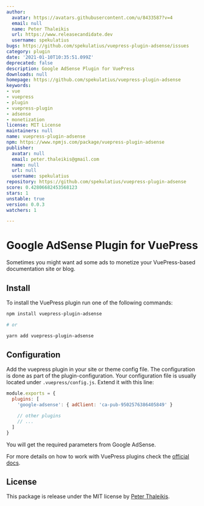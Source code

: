 ```yaml
---
author:
  avatar: https://avatars.githubusercontent.com/u/8433587?v=4
  email: null
  name: Peter Thaleikis
  url: https://www.releasecandidate.dev
  username: spekulatius
bugs: https://github.com/spekulatius/vuepress-plugin-adsense/issues
category: plugin
date: '2021-01-10T10:35:51.099Z'
deprecated: false
description: Google AdSense Plugin for VuePress
downloads: null
homepage: https://github.com/spekulatius/vuepress-plugin-adsense
keywords:
- vue
- vuepress
- plugin
- vuepress-plugin
- adsense
- monetization
license: MIT License
maintainers: null
name: vuepress-plugin-adsense
npm: https://www.npmjs.com/package/vuepress-plugin-adsense
publisher:
  avatar: null
  email: peter.thaleikis@gmail.com
  name: null
  url: null
  username: spekulatius
repository: https://github.com/spekulatius/vuepress-plugin-adsense
score: 0.42806682453568123
stars: 1
unstable: true
version: 0.0.3
watchers: 1

---
```


# Google AdSense Plugin for VuePress

Sometimes you might want ad some ads to monetize your VuePress-based documentation site or blog.


## Install

To install the VuePress plugin run one of the following commands:

```sh
npm install vuepress-plugin-adsense

# or

yarn add vuepress-plugin-adsense
```


## Configuration

Add the vuepress plugin in your site or theme config file. The configuration is done as part of the plugin-configuration. Your configuration file is usually located under `.vuepress/config.js`. Extend it with this line:

```js
module.exports = {
  plugins: [
    'google-adsense': { adClient: 'ca-pub-9502576386405849' }

    // other plugins
    // ...
  ]
}
```

You will get the required parameters from Google AdSense.

For more details on how to work with VuePress plugins check the [official docs](https://vuepress.vuejs.org/plugin/using-a-plugin.html).


## License

This package is release under the MIT license by [Peter Thaleikis](https://releasecandidate.dev/).
